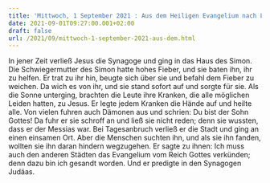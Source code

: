 ```yaml
---
title: 'Mittwoch, 1 September 2021 : Aus dem Heiligen Evangelium nach Lukas - Lk 4,38-44.'
date: 2021-09-01T09:27:00.001+02:00
draft: false
url: /2021/09/mittwoch-1-september-2021-aus-dem.html
---
```


In jener Zeit verließ Jesus die Synagoge und ging in das Haus des Simon. Die Schwiegermutter des Simon hatte hohes Fieber, und sie baten ihn, ihr zu helfen. Er trat zu ihr hin, beugte sich über sie und befahl dem Fieber zu weichen. Da wich es von ihr, und sie stand sofort auf und sorgte für sie. Als die Sonne unterging, brachten die Leute ihre Kranken, die alle möglichen Leiden hatten, zu Jesus. Er legte jedem Kranken die Hände auf und heilte alle. Von vielen fuhren auch Dämonen aus und schrien: Du bist der Sohn Gottes! Da fuhr er sie schroff an und ließ sie nicht reden; denn sie wussten, dass er der Messias war. Bei Tagesanbruch verließ er die Stadt und ging an einen einsamen Ort. Aber die Menschen suchten ihn, und als sie ihn fanden, wollten sie ihn daran hindern wegzugehen. Er sagte zu ihnen: Ich muss auch den anderen Städten das Evangelium vom Reich Gottes verkünden; denn dazu bin ich gesandt worden. Und er predigte in den Synagogen Judäas.